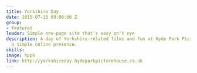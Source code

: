 ```yaml
---
title: Yorkshire Day
date: 2015-07-15 00:00:00 Z
group:
- featured
leader: Simple one-page site that's easy on't eye
description: A day of Yorkshire-related films and fun at Hyde Park Picture House needed
  a simple online presence.
skills: 
image: hpph
link: http://yorkshireday.hydeparkpicturehouse.co.uk
---
```



